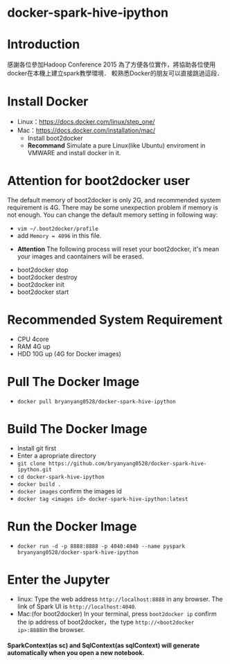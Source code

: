 # docker-spark-hive-ipython
# Introduction

感謝各位參加Hadoop Conference 2015
為了方便各位實作，將協助各位使用docker在本機上建立spark教學環境．
較熟悉Docker的朋友可以直接跳過這段．

# Install Docker

- Linux：https://docs.docker.com/linux/step_one/
- Mac：https://docs.docker.com/installation/mac/
  - Install boot2docker
  - **Recommand** Simulate a pure Linux(like Ubuntu) enviroment in VMWARE and install docker in it.

# **Attention** for boot2docker user
The default memory of boot2docker is only 2G, and recommended system requirement is 4G. 
There may be some unexpection problem if memory is not enough. 
You can change the default memory setting in following way:
 
- `vim ~/.boot2docker/profile`
- add `Memory = 4096` in this file.
* **Attention** The following process will reset your boot2docker, it's mean your images and caontainers will be erased.
- boot2docker stop
- boot2docker destroy
- boot2docker init
- boot2docker start

# Recommended System Requirement 
- CPU 4core
- RAM 4G up
- HDD 10G up (4G for Docker images)

# Pull The Docker Image

- `docker pull bryanyang0528/docker-spark-hive-ipython`

# Build The Docker Image

- Install git first
- Enter a apropriate directory
- `git clone https://github.com/bryanyang0528/docker-spark-hive-ipython.git`
- `cd docker-spark-hive-ipython`
- `docker build .`  
- `docker images`   confirm the images id
- `docker tag <images id> docker-spark-hive-ipython:latest`

# Run the Docker Image

- `docker run -d -p 8888:8888 -p 4040:4040 --name pyspark bryanyang0528/docker-spark-hive-ipython`

# Enter the Jupyter

- linux: Type the web address `http://localhost:8888` in any browser. The link of Spark UI is `http://localhost:4040`.
- Mac:(for boot2docker) In your terminal, press `boot2docker ip` confirm the ip address of boot2docker，the type `http://<boot2docker ip>:8888`in the browser.

#### SparkContext(as **sc**) and SqlContext(as **sqlContext**) will generate automatically when you open a new notebook. 
